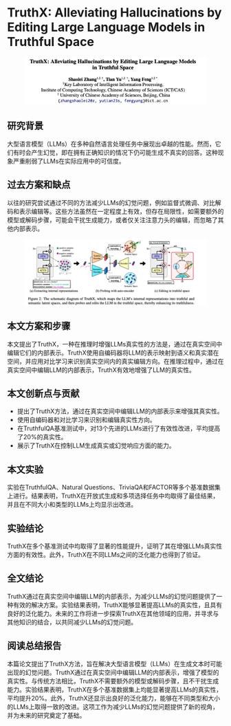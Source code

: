 # TruthX: Alleviating Hallucinations by Editing Large Language Models in Truthful Space

<figure><img src="../.gitbook/assets/image (230).png" alt=""><figcaption></figcaption></figure>

## 研究背景

大型语言模型（LLMs）在多种自然语言处理任务中展现出卓越的性能。然而，它们有时会产生幻觉，即在拥有正确知识的情况下仍可能生成不真实的回答。这种现象严重削弱了LLMs在实际应用中的可信度。

## 过去方案和缺点

以往的研究尝试通过不同的方法减少LLMs的幻觉问题，例如监督式微调、对比解码和表示编辑等。这些方法虽然在一定程度上有效，但存在局限性，如需要额外的模型或解码步骤，可能会干扰生成能力，或者仅关注注意力头的编辑，而忽略了其他内部表示。

<figure><img src="../.gitbook/assets/image (231).png" alt=""><figcaption></figcaption></figure>

## 本文方案和步骤

本文提出了TruthX，一种在推理时增强LLMs真实性的方法是，通过在真实空间中编辑它们的内部表示。TruthX使用自编码器将LLM的表示映射到语义和真实潜在空间，并应用对比学习来识别真实空间内的真实编辑方向。在推理过程中，通过在真实空间中编辑LLM的内部表示，TruthX有效地增强了LLM的真实性。

## 本文创新点与贡献

* 提出了TruthX方法，通过在真实空间中编辑LLM的内部表示来增强其真实性。
* 使用自编码器和对比学习来识别和编辑真实性方向。
* 在TruthfulQA基准测试中，对13个先进的LLMs进行了有效性改进，平均提高了20%的真实性。
* 展示了TruthX在控制LLM生成真实或幻觉响应方面的能力。

## 本文实验

实验在TruthfulQA、Natural Questions、TriviaQA和FACTOR等多个基准数据集上进行。结果表明，TruthX在开放式生成和多项选择任务中均取得了最佳结果，并且在不同大小和类型的LLMs上均显示出改进。

## 实验结论

TruthX在多个基准测试中均取得了显著的性能提升，证明了其在增强LLMs真实性方面的有效性。此外，TruthX在不同LLMs之间的泛化能力也得到了验证。

## 全文结论

TruthX通过在真实空间中编辑LLM的内部表示，为减少LLMs的幻觉问题提供了一种有效的解决方案。实验结果表明，TruthX能够显著提高LLMs的真实性，且具有良好的泛化能力。未来的工作将进一步探索TruthX在其他领域的应用，并寻求与其他知识的结合，以共同减少LLMs的幻觉问题。

## 阅读总结报告

本篇论文提出了TruthX方法，旨在解决大型语言模型（LLMs）在生成文本时可能出现的幻觉问题。TruthX通过在真实空间中编辑LLM的内部表示，增强了模型的真实性。与传统方法相比，TruthX不需要额外的模型或解码步骤，且不干扰生成能力。实验结果表明，TruthX在多个基准数据集上均能显著提高LLMs的真实性，平均提升20%。此外，TruthX还显示出良好的泛化能力，能够在不同类型和大小的LLMs上取得一致的改进。这项工作为减少LLMs的幻觉问题提供了新的视角，并为未来的研究奠定了基础。

